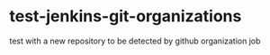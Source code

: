 # test-jenkins-git-organizations
test with a new repository to be detected by github organization job
